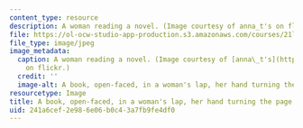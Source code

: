 ```yaml
---
content_type: resource
description: A woman reading a novel. (Image courtesy of anna_t's on flickr.)
file: https://ol-ocw-studio-app-production.s3.amazonaws.com/courses/21l-471-major-english-novels-spring-2009/241a6cef2e986e06b0c43a7fb9fe4df0_21l-471s09.jpg
file_type: image/jpeg
image_metadata:
  caption: A woman reading a novel. (Image courtesy of [anna\_t's](http://www.flickr.com/photos/anna/)
    on flickr.)
  credit: ''
  image-alt: A book, open-faced, in a woman's lap, her hand turning the page.
resourcetype: Image
title: A book, open-faced, in a woman's lap, her hand turning the page
uid: 241a6cef-2e98-6e06-b0c4-3a7fb9fe4df0
---
```

